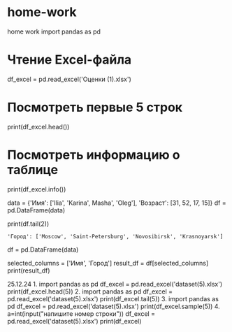 # home-work
home work
import pandas as pd


# Чтение Excel-файла
df_excel = pd.read_excel('Оценки (1).xlsx')

# Посмотреть первые 5 строк
print(df_excel.head())

# Посмотреть информацию о таблице
print(df_excel.info())


data = {'Имя': ['Ilia', 'Karina', Masha', 'Oleg'],
        'Возраст': [31, 52, 17, 15]}
df = pd.DataFrame(data)

print(df.tail(2))

    'Город': ['Moscow', 'Saint-Petersburg', 'Novosibirsk', 'Krasnoyarsk']

df = pd.DataFrame(data)

selected_columns = ['Имя', 'Город']
result_df = df[selected_columns]
print(result_df)



25.12.24
1.
import pandas as pd
df_excel = pd.read_excel('dataset(5).xlsx')
print(df_excel.head(5))
2.
import pandas as pd
df_excel = pd.read_excel('dataset(5).xlsx')
print(df_excel.tail(5))
3.
import pandas as pd
df_excel = pd.read_excel('dataset(5).xlsx')
print(df_excel.sample(5))
4.
a=int(input("напишите номер строки"))
df_excel = pd.read_excel('dataset(5).xlsx')
print(df_excel)





